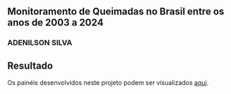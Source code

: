 ## Monitoramento de Queimadas no Brasil entre os anos de 2003 a 2024

### ADENILSON SILVA
 
## Resultado
Os painéis desenvolvidos neste projeto podem ser visualizados [aqui](https://app.powerbi.com/view?r=eyJrIjoiMGM1ZmFkNjgtOGU5Yy00YTdlLWJlOTYtYmI2OTg2YmNlOTkyIiwidCI6ImQ4YmRlNjVhLTNkZWQtNDM0Ni05NTE4LTY3MDIwNGU2ZTE4NCIsImMiOjR9).

